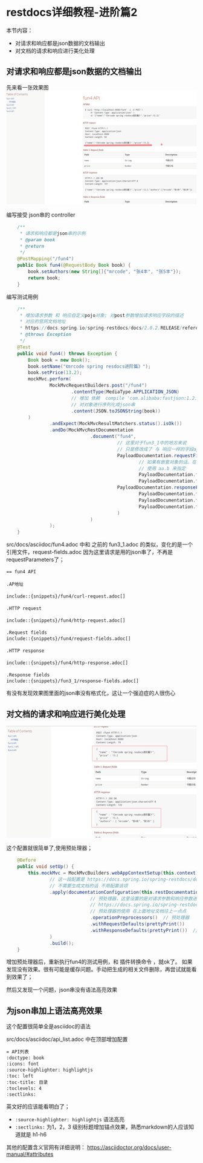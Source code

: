# restdocs详细教程-进阶篇2

本节内容：

* 对请求和响应都是json数据的文档输出
* 对文档的请求和响应进行美化处理

## 对请求和响应都是json数据的文档输出

先来看一张效果图
![](/assets/image/spring/spring_restdocs_asciidoctor/snipaste_20180720_133809.png)

编写接受 json串的 controller

```java
    /**
     * 请求和响应都是json串的示例
     * @param book
     * @return
     */
    @PostMapping("/fun4")
    public Book fun4(@RequestBody Book book) {
        book.setAuthors(new String[]{"mrcode", "张4丰", "张5丰"});
        return book;
    }
```

编写测试用例

```java
    /**
     * 增加请求参数 和 响应自定义pojo对象; 对post参数增加请求响应字段的描述
     * 对应的官网文档地址
     * https://docs.spring.io/spring-restdocs/docs/2.0.2.RELEASE/reference/html5/#documenting-your-api-request-response-payloads
     * @throws Exception
     */
    @Test
    public void fun4() throws Exception {
        Book book = new Book();
        book.setName("《mrcode spring resdocs进阶篇》");
        book.setPrice(13.2);
        mockMvc.perform(
                MockMvcRequestBuilders.post("/fun4")
                        .contentType(MediaType.APPLICATION_JSON)
                        // 增加 依赖  compile 'com.alibaba:fastjson:1.2.47'
                        // 对对象进行序列化成json串
                        .content(JSON.toJSONString(book))
        )
                .andExpect(MockMvcResultMatchers.status().isOk())
                .andDo(MockMvcRestDocumentation
                               .document("fun4",
                                         // 这里对于fun3_1中的地方来说
                                         // 只是修改成了 与 响应一样的字段api
                                         PayloadDocumentation.requestFields(
                                                 // 如果有嵌套对象的话。在文档中也说得很清楚了
                                                 // 使用 aa.b 来指定
                                                 PayloadDocumentation.fieldWithPath("name").description("书籍名称"),
                                                 PayloadDocumentation.fieldWithPath("price").description("书籍价格")),
                                         PayloadDocumentation.responseFields(
                                                 PayloadDocumentation.fieldWithPath("name").description("书籍名称"),
                                                 PayloadDocumentation.fieldWithPath("price").description("书籍价格"),
                                                 PayloadDocumentation.fieldWithPath("authors").description("书籍价格")
                                         )
                               )
                );
    }
```

src/docs/asciidoc/fun4.adoc 中和 之前的 fun3_1.adoc 的类似，变化的是一个引用文件，request-fields.adoc 因为这里请求是用的json串了，不再是requestParameters了；
```
== fun4 API

.AP地址

include::{snippets}/fun4/curl-request.adoc[]

.HTTP request

include::{snippets}/fun4/http-request.adoc[]

.Request fields
include::{snippets}/fun4/request-fields.adoc[]

.HTTP response

include::{snippets}/fun4/http-response.adoc[]

.Response fields
include::{snippets}/fun3_1/response-fields.adoc[]
```

有没有发现效果图里面的json串没有格式化，这让一个强迫症的人很伤心

## 对文档的请求和响应进行美化处理

![](/assets/image/spring/spring_restdocs_asciidoctor/snipaste_20180720_134730.png)


这个配置就很简单了,使用预处理器；

```java
    @Before
    public void setUp() {
        this.mockMvc = MockMvcBuilders.webAppContextSetup(this.context)
                // 这一段配置是 https://docs.spring.io/spring-restdocs/docs/current/reference/html5/ 官网中的配置
                // 不需要生成文档的话 不用配置该项
                .apply(documentationConfiguration(this.restDocumentation)
                               // 预处理器，这里设置的是对请求参数和响应参数进行美化输出
                               // https://docs.spring.io/spring-restdocs/docs/2.0.2.RELEASE/reference/html5/#customizing-requests-and-responses-preprocessors-pretty-print
                               // 预处理器的使用 在上面地址文档往上一点点
                               .operationPreprocessors()  // 预处理器
                               .withRequestDefaults(prettyPrint())
                               .withResponseDefaults(prettyPrint())  // 格式化请求或响应参数，比如json串
                )
                .build();
    }
```

增加预处理器后，重新执行fun4的测试用例，和 插件转换命令 ，就ok了。 
如果发现没有效果。很有可能是缓存问题。手动把生成的相关文件删除，再尝试就能看到效果了；


然后又发现一个问题，json串没有语法高亮效果

## 为json串加上语法高亮效果

这个配置很简单全是asciidoc的语法

src/docs/asciidoc/api_list.adoc 中在顶部增加配置

```
= API列表
:doctype: book
:icons: font
:source-highlighter: highlightjs
:toc: left
:toc-title: 目录
:toclevels: 4
:sectlinks:
```

英文好的应该能看明白了；
* `:source-highlighter: highlightjs` 语法高亮
* `:sectlinks:` 为1，2，3 级别标题增加锚点效果，熟悉markdown的人应该知道就是 h1-h6

其他的配置含义官网有详细说明： https://asciidoctor.org/docs/user-manual/#attributes
 

